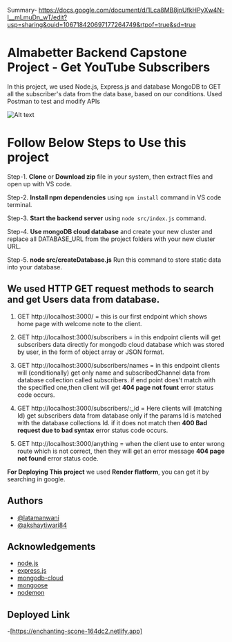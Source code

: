 Summary-
https://docs.google.com/document/d/1Lca8MB8jnUfkHPyXw4N-I__mLmuDn_wT/edit?usp=sharing&ouid=106718420697177264749&rtpof=true&sd=true

# Almabetter Backend Capstone Project - Get YouTube Subscribers
In this project, we used Node.js, Express.js and database MongoDB to GET all the subscriber's data from the data base, based on our conditions.  Used Postman to test and modify APIs

<img src="https://1000logos.net/wp-content/uploads/2021/04/YouTube-logo-768x432.png" alt="Alt text" title="Youtube-subscribers">

# Follow Below Steps to Use this project
Step-1. **Clone** or **Download zip** file in your system, then extract files and open up with VS code.

Step-2. **Install npm dependencies** using `npm install` command in VS code terminal.

Step-3. **Start the backend server** using `node src/index.js` command.

Step-4. **Use mongoDB cloud database** and create your new cluster and replace all DATABASE_URL from the project folders with your new cluster URL.

Step-5. **node src/createDatabase.js** Run this command to store static data into your database.

    
## We used HTTP GET request methods to search and get Users data from database.
1. GET http://localhost:3000/ = this is our first endpoint which shows home page with welcome note to the client.

2. GET http://localhost:3000/subscribers = in this endpoint clients will get subscribers data directly for mongodb cloud database which was stored by user, in the form of object array or JSON format. 

3. GET http://localhost:3000/subscribers/names = in this endpoint clients will (conditionally) get only name and subscribedChannel data from database collection called subscribers. if end point does't match with the specified one,then client will get **404 page not fount** error status code occurs. 

4. GET http://localhost:3000/subscribers/:_id = Here clients will (matching Id) get subscribers data  from database only if the params Id is matched with the database collections Id. if it does not match then **400 Bad request due to bad syntax** error status code occurs.

6. GET http://localhost:3000/anything = when the client use to enter wrong route which is not correct, then they will get an error message  **404 page not found** error status code.

**For Deploying This project** we used **Render flatform**, you can get it by searching in google.

## Authors

- [@latamanwani](https://github.com/latamanwani/youtube_subscribers)
- [@akshaytiwari84](https://github.com/akshaytiwari84)


## Acknowledgements

- [node.js](https://nodejs.org/en/docs/)
- [express.js](http://expressjs.com/en/guide/routing.html)
- [mongodb-cloud](https://www.mongodb.com/docs/atlas/)
- [mongoose](https://mongoosejs.com/docs/guide.html)
- [nodemon](https://www.npmjs.com/package//nodemon)

## Deployed Link 
-[https://enchanting-scone-164dc2.netlify.app]
